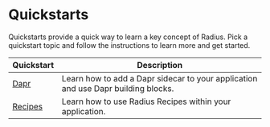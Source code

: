 # Quickstarts

Quickstarts provide a quick way to learn a key concept of Radius. Pick a quickstart topic and follow the instructions to learn more and get started.

| Quickstart | Description |
|------------|-------------|
| [Dapr](./dapr) | Learn how to add a Dapr sidecar to your application and use Dapr building blocks. |
| [Recipes](./recipes) | Learn how to use Radius Recipes within your application.|


